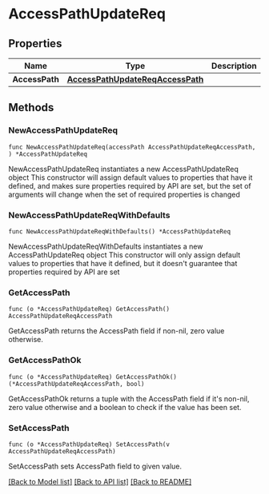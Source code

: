# AccessPathUpdateReq

## Properties

Name | Type | Description | Notes
------------ | ------------- | ------------- | -------------
**AccessPath** | [**AccessPathUpdateReqAccessPath**](AccessPathUpdateReqAccessPath.md) |  | 

## Methods

### NewAccessPathUpdateReq

`func NewAccessPathUpdateReq(accessPath AccessPathUpdateReqAccessPath, ) *AccessPathUpdateReq`

NewAccessPathUpdateReq instantiates a new AccessPathUpdateReq object
This constructor will assign default values to properties that have it defined,
and makes sure properties required by API are set, but the set of arguments
will change when the set of required properties is changed

### NewAccessPathUpdateReqWithDefaults

`func NewAccessPathUpdateReqWithDefaults() *AccessPathUpdateReq`

NewAccessPathUpdateReqWithDefaults instantiates a new AccessPathUpdateReq object
This constructor will only assign default values to properties that have it defined,
but it doesn't guarantee that properties required by API are set

### GetAccessPath

`func (o *AccessPathUpdateReq) GetAccessPath() AccessPathUpdateReqAccessPath`

GetAccessPath returns the AccessPath field if non-nil, zero value otherwise.

### GetAccessPathOk

`func (o *AccessPathUpdateReq) GetAccessPathOk() (*AccessPathUpdateReqAccessPath, bool)`

GetAccessPathOk returns a tuple with the AccessPath field if it's non-nil, zero value otherwise
and a boolean to check if the value has been set.

### SetAccessPath

`func (o *AccessPathUpdateReq) SetAccessPath(v AccessPathUpdateReqAccessPath)`

SetAccessPath sets AccessPath field to given value.



[[Back to Model list]](../README.md#documentation-for-models) [[Back to API list]](../README.md#documentation-for-api-endpoints) [[Back to README]](../README.md)


